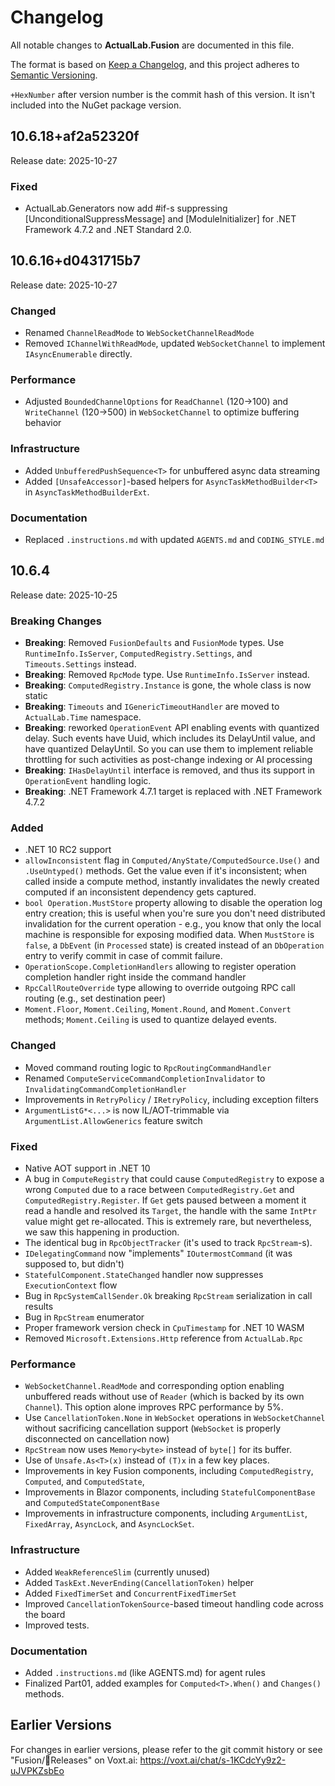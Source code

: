 # Changelog

All notable changes to **ActualLab.Fusion** are documented in this file.

The format is based on [Keep a Changelog](https://keepachangelog.com/en/1.0.0/),
and this project adheres to [Semantic Versioning](https://semver.org/spec/v2.0.0.html).

`+HexNumber` after version number is the commit hash of this version.
It isn't included into the NuGet package version.

## 10.6.18+af2a52320f

Release date: 2025-10-27

### Fixed
- ActualLab.Generators now add #if-s suppressing [UnconditionalSuppressMessage] and [ModuleInitializer] for .NET Framework 4.7.2 and .NET Standard 2.0.

## 10.6.16+d0431715b7

Release date: 2025-10-27

### Changed
- Renamed `ChannelReadMode` to `WebSocketChannelReadMode`
- Removed `IChannelWithReadMode`, updated `WebSocketChannel` to implement `IAsyncEnumerable` directly.

### Performance
- Adjusted `BoundedChannelOptions` for `ReadChannel` (120→100) and `WriteChannel` (120→500)
  in `WebSocketChannel` to optimize buffering behavior

### Infrastructure
- Added `UnbufferedPushSequence<T>` for unbuffered async data streaming
- Added `[UnsafeAccessor]`-based helpers for `AsyncTaskMethodBuilder<T>` in `AsyncTaskMethodBuilderExt`.

### Documentation
- Replaced `.instructions.md` with updated `AGENTS.md` and `CODING_STYLE.md`


## 10.6.4

Release date: 2025-10-25

### Breaking Changes
- **Breaking**: Removed `FusionDefaults` and `FusionMode` types.
  Use `RuntimeInfo.IsServer`, `ComputedRegistry.Settings`, and `Timeouts.Settings` instead.
- **Breaking**: Removed `RpcMode` type. Use `RuntimeInfo.IsServer` instead.
- **Breaking**: `ComputedRegistry.Instance` is gone, the whole class is now static
- **Breaking**: `Timeouts` and `IGenericTimeoutHandler` are moved to
  `ActualLab.Time` namespace.
- **Breaking**: reworked `OperationEvent` API enabling events with quantized delay.
  Such events have Uuid, which includes its DelayUntil value, and have quantized DelayUntil.
  So you can use them to implement reliable throttling for such activities as post-change
  indexing or AI processing
- **Breaking**: `IHasDelayUntil` interface is removed, and thus its support in
  `OperationEvent` handling logic.
- **Breaking**: .NET Framework 4.7.1 target is replaced with .NET Framework 4.7.2

### Added
- .NET 10 RC2 support
- `allowInconsistent` flag in `Computed/AnyState/ComputedSource.Use()` and
  `.UseUntyped()` methods. Get the value even if it's inconsistent; when called
  inside a compute method, instantly invalidates the newly created computed
  if an inconsistent dependency gets captured.
- `bool Operation.MustStore` property allowing to disable the operation log entry creation;
  this is useful when you're sure you don't need distributed invalidation for the current
  operation - e.g., you know that only the local machine is responsible for exposing modified data.
  When `MustStore` is `false`, a `DbEvent` (in `Processed` state) is created instead of 
  an `DbOperation` entry to verify commit in case of commit failure.
- `OperationScope.CompletionHandlers` allowing to register operation completion handler
  right inside the command handler
- `RpcCallRouteOverride` type allowing to override outgoing RPC call routing 
  (e.g., set destination peer)
- `Moment.Floor`, `Moment.Ceiling`, `Moment.Round`, and `Moment.Convert` methods;
  `Moment.Ceiling` is used to quantize delayed events.  

### Changed
- Moved command routing logic to `RpcRoutingCommandHandler`
- Renamed `ComputeServiceCommandCompletionInvalidator` to `InvalidatingCommandCompletionHandler`
- Improvements in `RetryPolicy` / `IRetryPolicy`, including exception filters
- `ArgumentListG*<...>` is now IL/AOT-trimmable via `ArgumentList.AllowGenerics` feature switch

### Fixed
- Native AOT support in .NET 10
- A bug in `ComputeRegistry` that could cause `ComputedRegistry` 
  to expose a wrong `Computed` due to a race between `ComputedRegistry.Get` 
  and `ComputedRegistry.Register`. If `Get` gets paused between a moment it
  read a handle and resolved its `Target`, the handle with the same `IntPtr` value 
  might get re-allocated.
  This is extremely rare, but nevertheless, we saw this happening in production.
- The identical bug in `RpcObjectTracker` (it's used to track `RpcStream`-s).
- `IDelegatingCommand` now "implements" `IOutermostCommand` (it was supposed to, but didn't)
- `StatefulComponent.StateChanged` handler now suppresses `ExecutionContext` flow
- Bug in `RpcSystemCallSender.Ok` breaking `RpcStream` serialization in call results
- Bug in `RpcStream` enumerator
- Proper framework version check in `CpuTimestamp` for .NET 10 WASM
- Removed `Microsoft.Extensions.Http` reference from `ActualLab.Rpc`

### Performance
- `WebSocketChannel.ReadMode` and corresponding option enabling unbuffered reads
  without use of `Reader` (which is backed by its own `Channel`).
  This option alone improves RPC performance by 5%.
- Use `CancellationToken.None` in `WebSocket` operations in `WebSocketChannel`
  without sacrificing cancellation support 
  (`WebSocket` is properly disconnected on cancellation now)
- `RpcStream` now uses `Memory<byte>` instead of `byte[]` for its buffer.
- Use of `Unsafe.As<T>(x)` instead of `(T)x` in a few key places.
- Improvements in key Fusion components, including 
  `ComputedRegistry`, `Computed`, and `ComputedState`, 
- Improvements in Blazor components, including 
  `StatefulComponentBase` and `ComputedStateComponentBase` 
- Improvements in infrastructure components, including 
  `ArgumentList`, `FixedArray`, `AsyncLock`, and `AsyncLockSet`.

### Infrastructure
- Added `WeakReferenceSlim` (currently unused)
- Added `TaskExt.NeverEnding(CancellationToken)` helper
- Added `FixedTimerSet` and `ConcurrentFixedTimerSet`
- Improved `CancellationTokenSource`-based timeout handling code across the board
- Improved tests.

### Documentation
- Added `.instructions.md` (like AGENTS.md) for agent rules
- Finalized Part01, added examples for `Computed<T>.When()` and `Changes()` methods.

## Earlier Versions

For changes in earlier versions, please refer to the git commit history
or see "Fusion/🎉Releases" on Voxt.ai: https://voxt.ai/chat/s-1KCdcYy9z2-uJVPKZsbEo
